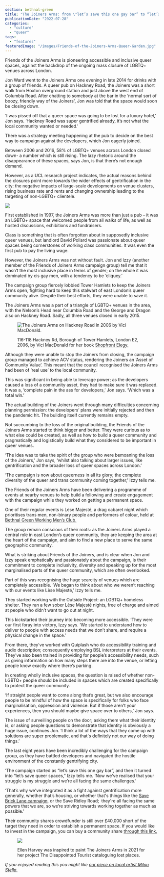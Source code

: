 ```yaml
---
section: bethnal-green
title: "The Joiners Arms: from \"let’s save this one gay bar” to “let’s save queer spaces”"
publicationDate: "2022-07-28"
categories: 
  - "culture"
  - "queer"
tags: 
  - "features"
featuredImage: "/images/Friends-of-the-Joiners-Arms-Queer-Garden.jpg"
---
```


Friends of the Joiners Arms is pioneering accessible and inclusive queer spaces, against the backdrop of the ongoing mass closure of LGBTQ+ venues across London.

Jon Ward went to the Joiners Arms one evening in late 2014 for drinks with a group of friends. A queer pub on Hackney Road, the Joiners was a short walk from Hoxton overground station and just above the west end of Columbia Road. After chatting to somebody at the bar in the ‘normal sort of boozy, friendly way of the Joiners', Jon was told that the space would soon be closing down. 

‘I was pissed off that a queer space was going to be lost for a luxury hotel,’ Jon says. ‘Hackney Road was super gentrified already, it’s not what the local community wanted or needed.’ 

There was a strategy meeting happening at the pub to decide on the best way to campaign against the developers, which Jon eagerly joined.

Between 2006 and 2016, 58% of LGBTQ+ venues across London closed down- a number which is still rising. The lazy rhetoric around the disappearance of these spaces, says Jon, is that there’s not enough demand.

However, as a UCL research project indicates, the actual reasons behind the closures point more towards the wider effects of gentrification in the city: the negative impacts of large-scale developments on venue clusters, rising business rate and rents and changing ownership leading to the targeting of non-LGBTQ+ clientele. 

![](/images/joiners-arms-hackney-road-1024x614.jpg)

First established in 1997, the Joiners Arms was more than just a pub – it was an LGBTQ+ space that welcomed people from all walks of life, as well as hosted discussions, exhibitions and fundraisers. 

Class is something that is often forgotten about in supposedly inclusive queer venues, but landlord David Pollard was passionate about queer spaces being cornerstones of working class communities. It was even the first pub to pay the living wage. 

However, the Joiners Arms was not without fault. Jon and Izzy (another member of the Friends of Joiners Arms campaign group) tell me that it wasn’t the most inclusive place in terms of gender; on the whole it was dominated by cis gay men, with a tendency to be ‘cliquey.’ 

The campaign group fiercely lobbied Tower Hamlets to keep the Joiners Arms open, fighting hard to keep this stalwart of east London’s queer community alive. Despite their best efforts, they were unable to save it. 

The Joiners Arms was a part of a triangle of LGBTQ+ venues in the area, with the Nelson’s Head near Columbia Road and the George and Dragon also on Hackney Road. Sadly, all three venues closed in early 2015.

<figure>

![The Joiners Arms on Hackney Road in 2006 by Vici MacDonald.](/images/Joiners-Arms-Hackney-Road-2006-copyright-Vici-MacDonald-1024x683.jpeg)

<figcaption>

116-118 Hackney Rd, Borough of Tower Hamlets, London E2, 2006, by Vici MacDonald for her book [Shopfront Elegy.](https://shopfrontelegy.wordpress.com/2016/09/16/shopfront-elegy-book-out-now/)

</figcaption>

</figure>

Although they were unable to stop the Joiners from closing, the campaign group managed to achieve ACV status, rendering the Joiners an ‘Asset of Community Value’. This meant that the council recognised the Joiners Arms had been of ‘real use’ to the local community. 

This was significant in being able to leverage power; as the developers caused a loss of a community asset, they had to make sure it was replaced. It was a, ‘complete pain in the ass for developers,’ Jon says. ‘Which was a total win.’

The actual building of the Joiners went through many difficulties concerning planning permission: the developers’ plans were initially rejected and then the pandemic hit. The building itself currently remains empty.

Not succumbing to the loss of the original building, the Friends of the Joiners Arms started to think bigger and better. They were curious as to what else could be created, as well as how to build a queer community and pragmatically and logistically build what they considered to be important in queer venues.

‘The idea was to take the spirit of the group who were bemoaning the loss of the Joiners,’ Jon says, ‘whilst also talking about larger issues, like gentrification and the broader loss of queer spaces across London.’

‘The campaign is now about queerness in all its glory; the complete diversity of the queer and trans community coming together,’ Izzy tells me. 

The Friends of the Joiners Arms have been delivering a programme of events at nearby venues to help build a following and create engagement with the campaign while they worked on getting a permanent space.

One of their regular events is Lèse Majesté, a drag cabaret night which prioritises trans men, non-binary people and performers of colour, held at [Bethnal Green Working Men’s Club.](https://bethnalgreenlondon.co.uk/bethnal-green-working-mens-club-margo-marshall-interview/)

The group remain conscious of their roots: as the Joiners Arms played a central role in east London’s queer community, they are keeping the area at the heart of the campaign, and aim to find a new place to serve the same geographic community. 

What is striking about Friends of the Joiners, and is clear when Jon and Izzy speak emphatically and passionately about the campaign, is their commitment to complete inclusivity, diversity and speaking up for the most marginalised parts of the queer community, which are often overlooked.

Part of this was recognising the huge scarcity of venues which are completely accessible. ‘We began to think about who we weren’t reaching with our events like Lèse Majesté,’ Izzy tells me. 

They started working with the Outside Project: an LGBTQ+ homeless shelter. They ran a few sober Lèse Majesté nights, free of charge and aimed at people who didn’t want to go out at night.  

This kickstarted their journey into becoming more accessible. ‘They were our first foray into victory, Izzy says. ‘We started to understand how to deliver to people with access needs that we don’t share, and require a physical change in the space.’

From there, they’ve worked with Quiplash who do accessibility training and audio description; consequently employing BSL interpreters at their events. They’ve also been trained in providing for people’s accessibility needs, such as giving information on how many steps there are into the venue, or letting people know exactly where there’s parking. 

In creating wholly inclusive spaces, the question is raised of whether non-LGBTQ+ people should be included in spaces which are created specifically to protect the queer community.

‘If straight people want to come along that’s great, but we also encourage people to be mindful of how the space is specifically for folks who face marginalisation, oppression and violence. But if those aren't your experiences, then you should maybe give space over to others,’ Jon says.

The issue of surveilling people on the door; asking them what their identity is, or asking people questions to demonstrate that identity is obviously a huge issue, continues Jon. ‘I think a lot of the ways that they come up with solutions are super problematic, and that's definitely not our way of doing things.’

The last eight years have been incredibly challenging for the campaign group, as they have battled developers and navigated the hostile environment of the constantly gentrifying city.

‘The campaign started as “let’s save this one gay bar”, and then it turned into “let’s save queer spaces,” Izzy tells me. ‘Now we've realised that your struggle is my struggle and we’re all facing the same challenges.’

‘That’s why we've integrated it as a fight against gentrification more generally, whether that’s housing, or whether that's things like the [Save Brick Lane campaign](https://whitechapellondon.co.uk/save-brick-lane-truman-brewery-development/), or the Save Ridley Road;  they're all facing the same powers that we are, so we’re striving towards working together as much as possible.’

Their community shares crowdfunder is still over £40,000 short of the target they need in order to establish a permanent space. If you would like to invest in the campaign, you can buy a community share [through this link.](https://www.crowdfunder.co.uk/p/friends-of-the-joiners-arms-community-shares-offer) 

<figure>

![](/images/Joiners-Arms-painting-by-Ellen-Harvey-1024x767.jpg)

<figcaption>

Ellen Harvey was inspired to paint The Joiners Arms in 2021 for her project The Disappointed Tourist cataloguing lost places.

</figcaption>

</figure>

_If you enjoyed reading this you might like [our piece on local artist Milou Stella.](https://bethnalgreenlondon.co.uk/milou-stella-artist-ivf-mental-health/)_
